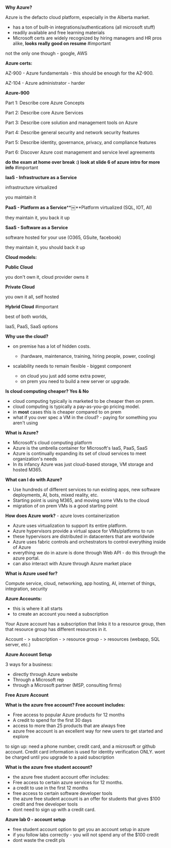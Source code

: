 **Why Azure?**

Azure is the defacto cloud platform, especially in the Alberta market.

- has a ton of built-in integrations/authentications (all microsoft stuff)
- readily available and free learning materials
- Microsoft certs are widely recognized by hiring managers and HR pros alike, **looks really good on resume** #important

not the only one though - google, AWS

  

**Azure certs:**

AZ-900 - Azure fundamentals - this should be enough for the AZ-900.

AZ-104 - Azure administrator - harder

  

**Azure-900**

Part 1: Describe core Azure Concepts

Part 2: Describe core Azure Services

Part 3: Describe core solution and management tools on Azure

Part 4: Describe general security and network security features

Part 5: Describe identity, governance, privacy, and compliance features

Part 6: Discover Azure cost management and service level agreements

  

**do the exam at home over break :)** **look at slide 6 of azure intro for more info** #important

  
  
  

**IaaS - Infrastructure as a Service**

infrastructure virtualized

you maintain it

  

**PaaS - Platform as a Service****￼**Platform virtualized (SQL, IOT, AI)

they maintain it, you back it up

  

**SaaS - Software as a Service**

software hosted for your use (O365, GSuite, facebook)

they maintain it, you should back it up

  

**Cloud models:**

  

**Public Cloud**

you don't own it, cloud provider owns it

  

**Private Cloud**

you own it all, self hosted

  

**Hybrid Cloud** #important

best of both worlds,

IaaS, PaaS, SaaS options

  
  

**Why use the cloud?**

- on premise has a lot of hidden costs.
    
    - (hardware, maintenance, training, hiring people, power, cooling)
- scalability needs to remain flexible - biggest component
    
    - on cloud you just add some extra power,
    - on prem you need to build a new server or upgrade.

  

**Is cloud computing cheaper? Yes & No**

- cloud computing typically is marketed to be cheaper then on prem.
- cloud computing is typically a pay-as-you-go pricing model.
- in **most** cases this is cheaper compared to on prem
- what if you over spec a VM in the cloud? - paying for something you aren't using

  

**What is Azure?**

- Microsoft's cloud computing platform
- Azure is the umbrella container for Microsoft's IaaS, PaaS, SaaS
- Azure is continually expanding its set of cloud services to meet organization's needs
- In its infancy Azure was just cloud-based storage, VM storage and hosted M365.

  

**What can I do with Azure?**

- Use hundreds of different services to run existing apps, new software deployments, AI, bots, mixed reality, etc.
- Starting point is using M365, and moving some VMs to the cloud
- migration of on prem VMs is a good starting point

  

**How does Azure work?** - azure loves containerization

- Azure uses virtualization to support its entire platform.
- Azure hypervisors provide a virtual space for VMs/platforms to run
- these hypervisors are distributed in datacenters that are worldwide
- Azure uses fabric controls and orchestrators to control everything inside of Azure
- everything we do in azure is done through Web API - do this through the azure portal.
- can also interact with Azure through Azure market place

  

**What is Azure used for?**

Compute service, cloud, networking, app hosting, AI, internet of things, integration, security

  

**Azure Accounts:**

- this is where it all starts
- to create an account you need a subscription

  

Your Azure account has a subscription that links it to a resource group, then that resource group has different resources in it.

  

Account - > subscription - > resource group - > resources (webapp, SQL server, etc.)

  

**Azure Account Setup**

3 ways for a business:

- directly through Azure website
- Through a Microsoft rep
- through a Microsoft partner (MSP, consulting firms)

  

**Free Azure Account**

**What is the azure free account? Free account includes:**

- Free access to popular Azure products for 12 months
- A credit to spend for the first 30 days
- access to more than 25 products that are always free
- azure free account is an excellent way for new users to get started and explore

to sign up: need a phone number, credit card, and a microsoft or github account. Credit card information is used for identity verification ONLY. wont be charged until you upgrade to a paid subscription

  

**What is the azure free student account?**

- the azure free student account offer includes:
- Free access to certain azure services for 12 months.
- a credit to use in the first 12 months
- free access to certain software developer tools
- the azure free student account is an offer for students that gives $100 credit and free developer tools
- dont need to sign up with a credit card.

  

**Azure lab 0 - account setup**

- free student account option to get you an account setup in azure
- if you follow labs correctly - you will not spend any of the $100 credit
- dont waste the credit pls